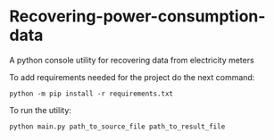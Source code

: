 # Recovering-power-consumption-data
A python console utility for recovering data from electricity meters

To add requirements needed for the project do the next command:
```
python -m pip install -r requirements.txt
```

To run the utility:
```
python main.py path_to_source_file path_to_result_file
```
